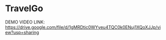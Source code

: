 ﻿# TravelGo
DEMO VIDEO LINK: https://drive.google.com/file/d/1gMRDtic0WYyeu4TQC0k0ENuj1XQoXJJp/view?usp=sharing
